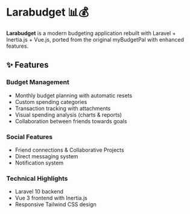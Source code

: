 # Larabudget 📊💰

**Larabudget** is a modern budgeting application rebuilt with Laravel + Inertia.js + Vue.js, ported from the original myBudgetPal with enhanced features.

## ✨ Features

### Budget Management
- Monthly budget planning with automatic resets
- Custom spending categories
- Transaction tracking with attachments
- Visual spending analysis (charts & reports)
- Collaboration between friends towards goals

### Social Features
- Friend connections & Collaborative Projects
- Direct messaging system
- Notification system

### Technical Highlights
- Laravel 10 backend
- Vue 3 frontend with Inertia.js
- Responsive Tailwind CSS design
